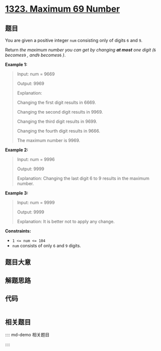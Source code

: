 # [1323. Maximum 69 Number](https://leetcode.com/problems/maximum-69-number)

## 题目

You are given a positive integer `num` consisting only of digits `6` and `9`.

Return _the maximum number you can get by changing **at most** one digit (_`6`
_becomes_`9` _, and_`9` _becomes_`6` _)_.



**Example 1:**

> Input: num = 9669
> 
> Output: 9969
> 
> Explanation: 
> 
> Changing the first digit results in 6669.
> 
> Changing the second digit results in 9969.
> 
> Changing the third digit results in 9699.
> 
> Changing the fourth digit results in 9666.
> 
> The maximum number is 9969.

**Example 2:**

> Input: num = 9996
> 
> Output: 9999
> 
> Explanation: Changing the last digit 6 to 9 results in the maximum number.

**Example 3:**

> Input: num = 9999
> 
> Output: 9999
> 
> Explanation: It is better not to apply any change.

**Constraints:**

  * `1 <= num <= 104`
  * `num` consists of only `6` and `9` digits.


## 题目大意

## 解题思路

## 代码

```javascript

```

## 相关题目

:::: md-demo 相关题目

::::
